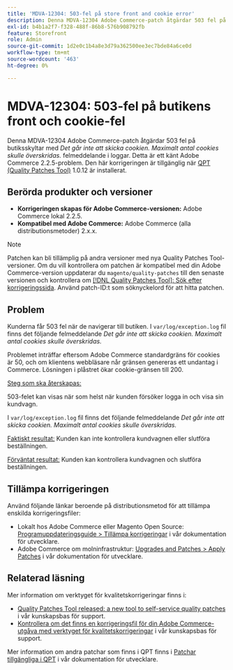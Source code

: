 ```yaml
---
title: 'MDVA-12304: 503-fel på store front and cookie error'
description: Denna MDVA-12304 Adobe Commerce-patch åtgärdar 503 fel på butiksskyltar med *Det går inte att skicka cookien. Maximalt antal cookies skulle överskridas.* felmeddelande i loggar. Detta är ett känt Adobe Commerce 2.2.5-problem. Den här korrigeringen är tillgänglig när [QPT-verktyget (Quality Patches Tool)](/help/announcements/adobe-commerce-announcements/magento-quality-patches-released-new-tool-to-self-serve-quality-patches.md) 1.0.12 är installerat.
exl-id: b4b1a2f7-f328-488f-86b8-576b908792fb
feature: Storefront
role: Admin
source-git-commit: 1d2e0c1b4a8e3d79a362500ee3ec7bde84a6ce0d
workflow-type: tm+mt
source-wordcount: '463'
ht-degree: 0%

---
```


# MDVA-12304: 503-fel på butikens front och cookie-fel

Denna MDVA-12304 Adobe Commerce-patch åtgärdar 503 fel på butiksskyltar med *Det går inte att skicka cookien. Maximalt antal cookies skulle överskridas.* felmeddelande i loggar. Detta är ett känt Adobe Commerce 2.2.5-problem. Den här korrigeringen är tillgänglig när [QPT (Quality Patches Tool)](/help/announcements/adobe-commerce-announcements/magento-quality-patches-released-new-tool-to-self-serve-quality-patches.md) 1.0.12 är installerat.

## Berörda produkter och versioner

* **Korrigeringen skapas för Adobe Commerce-versionen:** Adobe Commerce lokal 2.2.5.
* **Kompatibel med Adobe Commerce:** Adobe Commerce (alla distributionsmetoder) 2.x.x.

>[!NOTE]
>
>Patchen kan bli tillämplig på andra versioner med nya Quality Patches Tool-versioner. Om du vill kontrollera om patchen är kompatibel med din Adobe Commerce-version uppdaterar du `magento/quality-patches` till den senaste versionen och kontrollera om [[!DNL Quality Patches Tool]: Sök efter korrigeringssida](https://devdocs.magento.com/quality-patches/tool.html#patch-grid). Använd patch-ID:t som söknyckelord för att hitta patchen.

## Problem

Kunderna får 503 fel när de navigerar till butiken. I `var/log/exception.log` fil finns det följande felmeddelande *Det går inte att skicka cookien. Maximalt antal cookies skulle överskridas.*

Problemet inträffar eftersom Adobe Commerce standardgräns för cookies är 50, och om klientens webbläsare når gränsen genereras ett undantag i Commerce. Lösningen i plåstret ökar cookie-gränsen till 200.

<u>Steg som ska återskapas:</u>

503-felet kan visas när som helst när kunden försöker logga in och visa sin kundvagn.

I `var/log/exception.log` fil finns det följande felmeddelande *Det går inte att skicka cookien. Maximalt antal cookies skulle överskridas.*

<u>Faktiskt resultat:</u> Kunden kan inte kontrollera kundvagnen eller slutföra beställningen.

<u>Förväntat resultat:</u> Kunden kan kontrollera kundvagnen och slutföra beställningen.

## Tillämpa korrigeringen

Använd följande länkar beroende på distributionsmetod för att tillämpa enskilda korrigeringsfiler:

* Lokalt hos Adobe Commerce eller Magento Open Source: [Programuppdateringsguide > Tillämpa korrigeringar](https://devdocs.magento.com/guides/v2.4/comp-mgr/patching/mqp.html) i vår dokumentation för utvecklare.
* Adobe Commerce om molninfrastruktur: [Upgrades and Patches > Apply Patches](https://devdocs.magento.com/cloud/project/project-patch.html) i vår dokumentation för utvecklare.


## Relaterad läsning

Mer information om verktyget för kvalitetskorrigeringar finns i:

* [Quality Patches Tool released: a new tool to self-service quality patches](/help/announcements/adobe-commerce-announcements/magento-quality-patches-released-new-tool-to-self-serve-quality-patches.md) i vår kunskapsbas för support.
* [Kontrollera om det finns en korrigeringsfil för din Adobe Commerce-utgåva med verktyget för kvalitetskorrigeringar](/help/support-tools/patches-available-in-qpt-tool/check-patch-for-magento-issue-with-magento-quality-patches.md) i vår kunskapsbas för support.

Mer information om andra patchar som finns i QPT finns i [Patchar tillgängliga i QPT](https://devdocs.magento.com/quality-patches/tool.html#patch-grid) i vår dokumentation för utvecklare.
